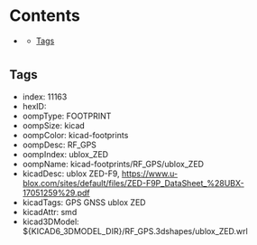 



Contents
========

* [](#)
	* [Tags](#tags)

# 

## Tags

- index: 11163
- hexID: 
- oompType: FOOTPRINT
- oompSize: kicad
- oompColor: kicad-footprints
- oompDesc: RF_GPS
- oompIndex: ublox_ZED
- oompName: kicad-footprints/RF_GPS/ublox_ZED
- kicadDesc: ublox ZED-F9, https://www.u-blox.com/sites/default/files/ZED-F9P_DataSheet_%28UBX-17051259%29.pdf
- kicadTags: GPS GNSS ublox ZED
- kicadAttr: smd
- kicad3DModel: ${KICAD6_3DMODEL_DIR}/RF_GPS.3dshapes/ublox_ZED.wrl
